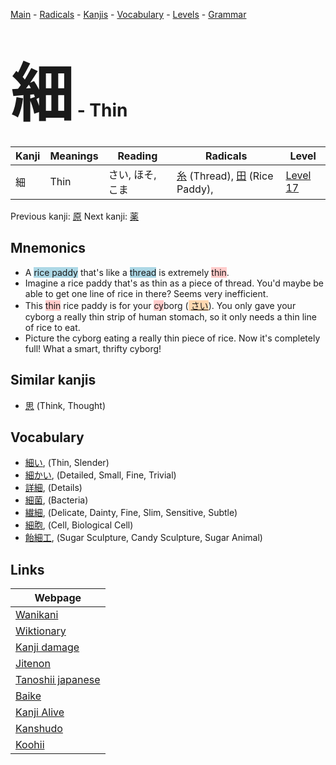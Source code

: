 <style> bigfont {font-size: 100px}</style>
[Main](../README.md) -
[Radicals](../radicals.md) -
[Kanjis](../kanjis.md) -
[Vocabulary](../vocabulary.md) -
[Levels](../levels.md) -
[Grammar](../grammar.md)
# <bigfont> 細</bigfont> - Thin 

| Kanji | Meanings | Reading | Radicals | Level |
| --- | --- | --- | --- | --- |
| 細 | Thin | さい, ほそ, こま | [糸](../radicals/糸.md) (Thread), [田](../radicals/田.md) (Rice Paddy),  | [Level 17](../levels/wk_level17.md) |

Previous kanji: [原](原.md) Next kanji: [薬](薬.md) 

## Mnemonics
 * A <span style="background-color:#ADD8E6"> rice paddy</span> that's like a <span style="background-color:#ADD8E6"> thread</span> is extremely <span style="background-color:#ffcccb"> thin</span>.
* Imagine a rice paddy that's as thin as a piece of thread. You'd maybe be able to get one line of rice in there? Seems very inefficient.
* This <span style="background-color:#ffcccb"> thin</span> rice paddy is for your <span style="background-color:#ffcccb"> cy</span>borg (<span style="background-color:#fed8b1"> [さい](https://jisho.org/search/さい)</span>). You only gave your cyborg a really thin strip of human stomach, so it only needs a thin line of rice to eat.
* Picture the cyborg eating a really thin piece of rice. Now it's completely full! What a smart, thrifty cyborg!


## Similar kanjis
 * [思](思.md) (Think, Thought)


## Vocabulary
 * [細い](../vocabulary/細.md), (Thin, Slender)
* [細かい](../vocabulary/細.md), (Detailed, Small, Fine, Trivial)
* [詳細](../vocabulary/細.md), (Details)
* [細菌](../vocabulary/細.md), (Bacteria)
* [繊細](../vocabulary/細.md), (Delicate, Dainty, Fine, Slim, Sensitive, Subtle)
* [細胞](../vocabulary/細.md), (Cell, Biological Cell)
* [飴細工](../vocabulary/細.md), (Sugar Sculpture, Candy Sculpture, Sugar Animal)



## Links 

| Webpage |
| --- |
| [Wanikani          ](https://www.wanikani.com/kanji/細) |
| [Wiktionary        ](https://en.wiktionary.org/wiki/細) |
| [Kanji damage      ](http://www.kanjidamage.com/kanji/search?utf8=✓&q=細) |
| [Jitenon           ](https://jitenon.com/kanji/細) |
| [Tanoshii japanese ](https://www.tanoshiijapanese.com/dictionary/kanji.cfm?k=細) |
| [Baike             ](https://baike.baidu.com/item/細) |
| [Kanji Alive       ](https://app.kanjialive.com/細) |
| [Kanshudo          ](https://www.kanshudo.com/searchmn?q=細) |
| [Koohii            ](https://kanji.koohii.com/study/kanji/細) |
